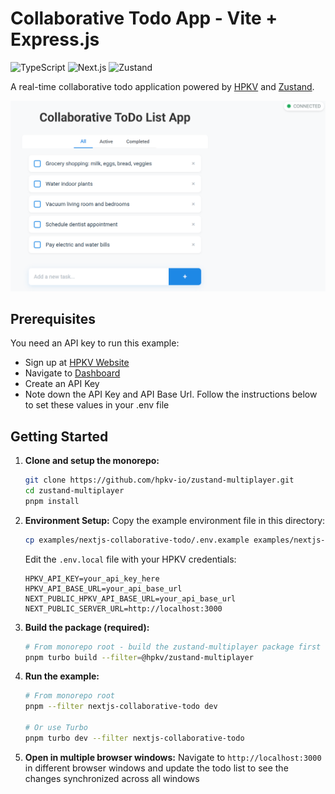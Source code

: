 # Collaborative Todo App - Vite + Express.js

![TypeScript](https://img.shields.io/badge/typescript-%23007ACC.svg?style=for-the-badge&logo=typescript&logoColor=white)
![Next.js](https://img.shields.io/badge/Next.js-%23000000.svg?style=for-the-badge&logo=next.js&logoColor=white)
![Zustand](https://img.shields.io/badge/zustand-%23FF6B6B.svg?style=for-the-badge&logo=zustand&logoColor=white)

A real-time collaborative todo application powered by [HPKV](https://hpkv.io) and [Zustand](https://zustand.docs.pmnd.rs/).

![Collaborative Todo App Screenshot](../../.github/assets/examples/collaborative-todo-list.png)


## Prerequisites

You need an API key to run this example:

- Sign up at [HPKV Website](https://hpkv.io/signup)
- Navigate to [Dashboard](https://hpkv.io/dashboard)
- Create an API Key  
- Note down the API Key and API Base Url. Follow the instructions below to set these values in your .env file

## Getting Started

1. **Clone and setup the monorepo:**
   ```bash
   git clone https://github.com/hpkv-io/zustand-multiplayer.git
   cd zustand-multiplayer
   pnpm install
   ```

2. **Environment Setup:**
   Copy the example environment file in this directory:
   ```bash
   cp examples/nextjs-collaborative-todo/.env.example examples/nextjs-collaborative-todo/.env.local
   ```

   Edit the `.env.local` file with your HPKV credentials:
   ```env
   HPKV_API_KEY=your_api_key_here
   HPKV_API_BASE_URL=your_api_base_url
   NEXT_PUBLIC_HPKV_API_BASE_URL=your_api_base_url
   NEXT_PUBLIC_SERVER_URL=http://localhost:3000
   ```

3. **Build the package (required):**
   ```bash
   # From monorepo root - build the zustand-multiplayer package first
   pnpm turbo build --filter=@hpkv/zustand-multiplayer
   ```

4. **Run the example:**
   ```bash
   # From monorepo root
   pnpm --filter nextjs-collaborative-todo dev
   
   # Or use Turbo
   pnpm turbo dev --filter nextjs-collaborative-todo
   ```

4. **Open in multiple browser windows:**
   Navigate to `http://localhost:3000` in different browser windows and update the todo list to see the changes synchronized across all windows